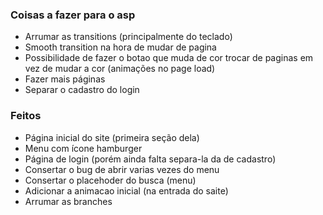### Coisas a fazer para o asp

- Arrumar as transitions (principalmente do teclado)
- Smooth transition na hora de mudar de pagina
- Possibilidade de fazer o botao que muda de cor trocar de paginas em vez de mudar a cor (animações no page load)
- Fazer mais páginas
- Separar o cadastro do login


### Feitos

- Página inicial do site (primeira seção dela)
- Menu  com ícone hamburger
- Página de login (porém ainda falta separa-la da de cadastro)
- Consertar o bug de abrir varias vezes do menu
- Consertar o placehoder do busca (menu)
- Adicionar a animacao inicial (na entrada do saite)
- Arrumar as branches
